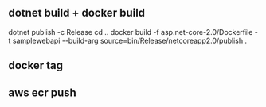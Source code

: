 ## dotnet build + docker build
dotnet publish -c Release
cd ..
docker build -f asp.net-core-2.0/Dockerfile  -t samplewebapi --build-arg source=bin/Release/netcoreapp2.0/publish .

## docker tag

## aws ecr push
